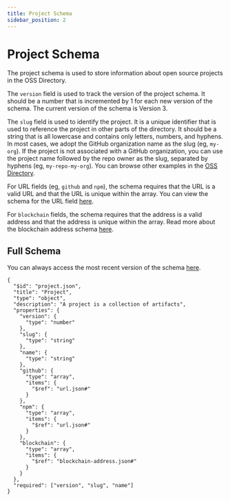 ```yaml
---
title: Project Schema
sidebar_position: 2
---
```


# Project Schema

The project schema is used to store information about open source projects in the OSS Directory.

The `version` field is used to track the version of the project schema. It should be a number that is incremented by 1 for each new version of the schema. The current version of the schema is Version 3.

The `slug` field is used to identify the project. It is a unique identifier that is used to reference the project in other parts of the directory. It should be a string that is all lowercase and contains only letters, numbers, and hyphens. In most cases, we adopt the GitHub organization name as the slug (eg, `my-org`). If the project is not associated with a GitHub organization, you can use the project name followed by the repo owner as the slug, separated by hyphens (eg, `my-repo-my-org`). You can browse other examples in the [OSS Directory](https://github.com/opensource-observer/oss-directory/tree/main/data/projects).

For URL fields (eg, `github` and `npm`), the schema requires that the URL is a valid URL and that the URL is unique within the array. You can view the schema for the URL field [here](https://github.com/opensource-observer/oss-directory/blob/main/src/resources/schema/url.json).

For `blockchain` fields, the schema requires that the address is a valid address and that the address is unique within the array. Read more about the blockchain address schema [here](./blockchain-address-schema).

## Full Schema

You can always access the most recent version of the schema [here](https://github.com/opensource-observer/oss-directory/blob/main/src/resources/schema/project.json).

```
{
  "$id": "project.json",
  "title": "Project",
  "type": "object",
  "description": "A project is a collection of artifacts",
  "properties": {
    "version": {
      "type": "number"
    },
    "slug": {
      "type": "string"
    },
    "name": {
      "type": "string"
    },
    "github": {
      "type": "array",
      "items": {
        "$ref": "url.json#"
      }
    },
    "npm": {
      "type": "array",
      "items": {
        "$ref": "url.json#"
      }
    },
    "blockchain": {
      "type": "array",
      "items": {
        "$ref": "blockchain-address.json#"
      }
    }
  },
  "required": ["version", "slug", "name"]
}

```
